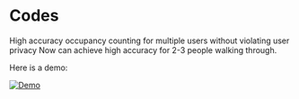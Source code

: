 # Codes
High accuracy occupancy counting for multiple users without violating user privacy
Now can achieve high accuracy for 2-3 people walking through.


Here is a demo:

[![Demo](https://img.youtube.com/vi/xxzLaJQgXRM/0.jpg)](https://www.youtube.com/watch?v=xxzLaJQgXRM)
